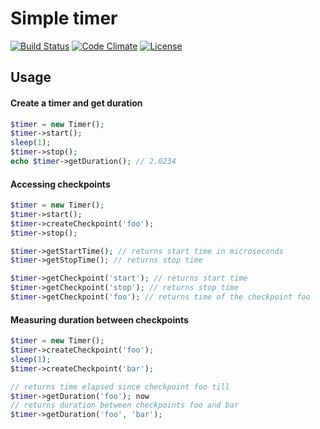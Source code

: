 # Simple timer

[![Build Status](https://travis-ci.org/weew/php-timer.svg?branch=master)](https://travis-ci.org/weew/php-timer)
[![Code Climate](https://codeclimate.com/github/weew/php-timer/badges/gpa.svg)](https://codeclimate.com/github/weew/php-timer)
[![License](https://poser.pugx.org/weew/php-timer/license)](https://packagist.org/packages/weew/php-timer)

## Usage

#### Create a timer and get duration

```php
$timer = new Timer();
$timer->start();
sleep(1);
$timer->stop();
echo $timer->getDuration(); // 2.0234
```

#### Accessing checkpoints

```php
$timer = new Timer();
$timer->start();
$timer->createCheckpoint('foo');
$timer->stop();

$timer->getStartTime(); // returns start time in microseconds
$timer->getStopTime(); // returns stop time

$timer->getCheckpoint('start'); // returns start time
$timer->getCheckpoint('stop'); // returns stop time
$timer->getCheckpoint('foo'); // returns time of the checkpoint foo
```

#### Measuring duration between checkpoints

```php
$timer = new Timer();
$timer->createCheckpoint('foo');
sleep(1);
$timer->createCheckpoint('bar');

// returns time elapsed since checkpoint foo till 
$timer->getDuration('foo'); now
// returns duration between checkpoints foo and bar
$timer->getDuration('foo', 'bar');
```

